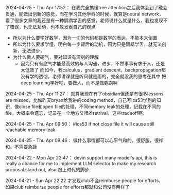 2024-04-25 - Thu Apr 17:52： 在我完全搞懂tree attention之后我体会到了融会贯通，能做出创新的感觉，而在学习其他学科的时候，就算是neural network，看了很多文章的我还是有一种鹦鹉学舌的感觉，老师说什么就是什么，我也发现不了错误，也无法互动，也不敢发表自己的观点
- 所以为什么要学好数学，因为一切的代码都是数学的表达，不能本末倒置
- 所以为什么要求学懂，明白每一步背后的动机，因为只是鹦鹉学舌，就无法创新，无法进步，
- 为什么做人要硬气，要对知识有深刻的理解
	- 因为只有有底气才能最高效的与人沟通，进步，不然事事有求于人，还是太低效了
而如今，我calculus，gradient descent，backpropagation都没有学的透彻，老师讲课就是听风就是雨的，完全就没我的思考在其中
把deep learning学好吧，要做人，而不是做鹦鹉啊


2024-04-25 - Thu Apr 11:27： 就算我现在有了obsidian但还是有很多lessons are missed，比如昨天bryan给我讲的coding method，自己写ics53学到的知识，像close file和open file的处理，不同memory leak的处理，记载在不同的file，大概率会遗忘，记录在一个地方又很难retrival，这些tradeoff啊，

2024-04-25 - Thu Apr 09:50： #ics53 if not close file it will cause still reachable memory leak 

2024-04-25 - Thu Apr 09:46： 做什么事情都可以心平气和的，很舒服，很祥和。不需要急躁

2024-04-22 - Mon Apr 23:47： devin support many model's api, this is really a chance for me to implement LLM selector to make my research proposal stand out, also 跟上时代的脚步

2024-04-21 - Sun Apr 
 22:22 才发现club不会reimburse people for efforts，如果club reimburse people for efforts那就和公司没有两样了


